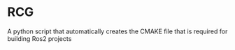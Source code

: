 # RCG
A python script that automatically creates the CMAKE file that is required for building Ros2 projects
